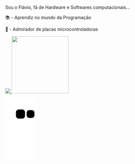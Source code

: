 Sou o Flávio, fã de Hardware e Softwares computacionais...

📚  -  Aprendiz no mundo da Programação

🔧  -  Admirador de placas microcontroladoras


<div>
<a href="https://github.com/Flavio-LP">
<img height="180em" src="https://github-readme-stats.vercel.app/api/top-langs/?username=Flavio-LP&layout=compact&langs_count=7&theme=dracula"/>
  <img  height="180em" width="180em"src="https://c.tenor.com/TReUojNlZ6wAAAAi/js-javascript.gif">
 
</div>

 ![Snake animation](https://github.com/Flavio-LP/Flavio-LP/blob/output/github-contribution-grid-snake.svg)
     
   
